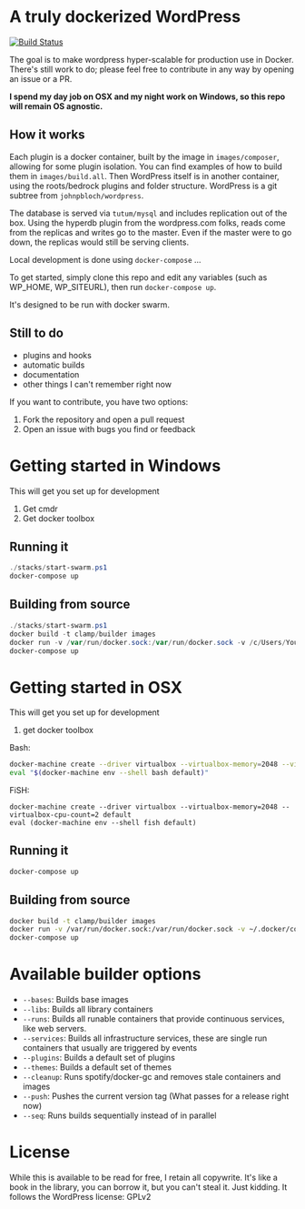 # A truly dockerized WordPress

[![Build Status](http://home.withinboredom.info:8090/api/badges/delectable-press/clam/status.svg)](http://home.withinboredom.info:8090/delectable-press/clam)

The goal is to make wordpress hyper-scalable for production use in Docker. There's still work to do; please feel free
to contribute in any way by opening an issue or a PR.

**I spend my day job on OSX and my night work on Windows, so this repo will remain OS agnostic.** 

## How it works

Each plugin is a docker container, built by the image in `images/composer`, allowing for some plugin isolation. You can
find examples of how to build them in `images/build.all`. Then WordPress itself is in another container, using the 
roots/bedrock plugins and folder structure. WordPress is a git subtree from `johnpbloch/wordpress`.
   
The database is served via `tutum/mysql` and includes replication out of the box. Using the hyperdb plugin from the
wordpress.com folks, reads come from the replicas and writes go to the master. Even if the master were to go down, the
replicas would still be serving clients.

Local development is done using `docker-compose` ...

To get started, simply clone this repo and edit any variables (such as WP_HOME, WP_SITEURL), then run `docker-compose up`.

It's designed to be run with docker swarm.

## Still to do

- plugins and hooks
- automatic builds
- documentation
- other things I can't remember right now

If you want to contribute, you have two options:

1. Fork the repository and open a pull request
2. Open an issue with bugs you find or feedback

# Getting started in Windows

This will get you set up for development

1. Get cmdr
1. Get docker toolbox

## Running it

``` powershell
./stacks/start-swarm.ps1
docker-compose up
```

## Building from source

``` powershell
./stacks/start-swarm.ps1
docker build -t clamp/builder images
docker run -v /var/run/docker.sock:/var/run/docker.sock -v /c/Users/YourUserName/.docker/config.json:/root/.docker/config.json --rm clamp/builder --bases --libs --runs --services --plugins --themes --cleanup --seq
docker-compose up
```

# Getting started in OSX

This will get you set up for development

1. get docker toolbox

Bash:
``` bash
docker-machine create --driver virtualbox --virtualbox-memory=2048 --virtualbox-cpu-count=2 default
eval "$(docker-machine env --shell bash default)"
```

FiSH:
``` fish
docker-machine create --driver virtualbox --virtualbox-memory=2048 --virtualbox-cpu-count=2 default
eval (docker-machine env --shell fish default)
```

## Running it

``` bash
docker-compose up
```

## Building from source

``` bash
docker build -t clamp/builder images
docker run -v /var/run/docker.sock:/var/run/docker.sock -v ~/.docker/config.json:/root/.docker/config.json --rm clamp/builder --bases --libs --runs --services --plugins --themes --cleanup --seq
docker-compose up
```

# Available builder options

- `--bases`: Builds base images
- `--libs`: Builds all library containers
- `--runs`: Builds all runable containers that provide continuous services, like web servers.
- `--services`: Builds all infrastructure services, these are single run containers that usually are triggered by events
- `--plugins`: Builds a default set of plugins
- `--themes`: Builds a default set of themes
- `--cleanup`: Runs spotify/docker-gc and removes stale containers and images
- `--push`: Pushes the current version tag (What passes for a release right now)
- `--seq`: Runs builds sequentially instead of in parallel

# License

While this is available to be read for free, I retain all copywrite. It's like a book in the library, you can borrow it,
but you can't steal it. Just kidding. It follows the WordPress license: GPLv2